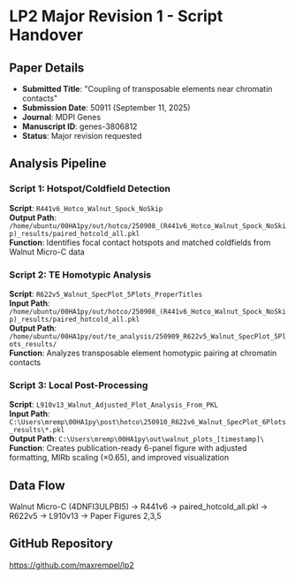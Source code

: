 # LP2 Major Revision 1 - Script Handover

## Paper Details
- **Submitted Title**: "Coupling of transposable elements near chromatin contacts"
- **Submission Date**: 50911 (September 11, 2025)
- **Journal**: MDPI Genes
- **Manuscript ID**: genes-3806812
- **Status**: Major revision requested

## Analysis Pipeline

### Script 1: Hotspot/Coldfield Detection
**Script**: `R441v6_Hotco_Walnut_Spock_NoSkip`  
**Output Path**: `/home/ubuntu/00HA1py/out/hotco/250908_(R441v6_Hotco_Walnut_Spock_NoSkip)_results/paired_hotcold_all.pkl`  
**Function**: Identifies focal contact hotspots and matched coldfields from Walnut Micro-C data

### Script 2: TE Homotypic Analysis  
**Script**: `R622v5_Walnut_SpecPlot_5Plots_ProperTitles`  
**Input Path**: `/home/ubuntu/00HA1py/out/hotco/250908_(R441v6_Hotco_Walnut_Spock_NoSkip)_results/paired_hotcold_all.pkl`  
**Output Path**: `/home/ubuntu/00HA1py/out/te_analysis/250909_R622v5_Walnut_SpecPlot_5Plots_results/`  
**Function**: Analyzes transposable element homotypic pairing at chromatin contacts

### Script 3: Local Post-Processing  
**Script**: `L910v13_Walnut_Adjusted_Plot_Analysis_From_PKL`  
**Input Path**: `C:\Users\mremp\00HA1py\post\hotco\250910_R622v6_Walnut_SpecPlot_6Plots_results\*.pkl`  
**Output Path**: `C:\Users\mremp\00HA1py\out\walnut_plots_[timestamp]\`  
**Function**: Creates publication-ready 6-panel figure with adjusted formatting, MIRb scaling (×0.65), and improved visualization

## Data Flow
Walnut Micro-C (4DNFI3ULPBI5) → R441v6 → paired_hotcold_all.pkl → R622v5 → L910v13 → Paper Figures 2,3,5

## GitHub Repository
https://github.com/maxrempel/lp2